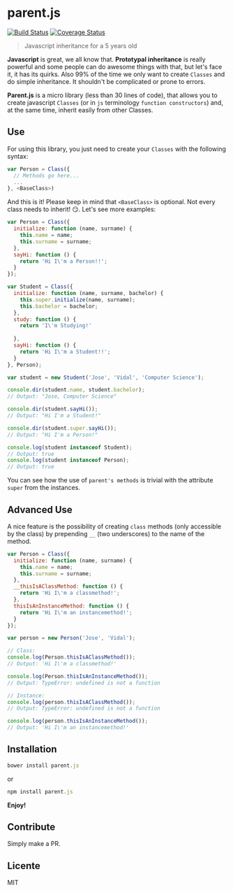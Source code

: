 parent.js
=========
[![Build Status](https://travis-ci.org/javidgon/parent.js.svg)](https://travis-ci.org/javidgon/parent.js)
[![Coverage Status](https://coveralls.io/repos/javidgon/parent.js/badge.png)](https://coveralls.io/r/javidgon/parent.js)
> Javascript inheritance for a 5 years old

**Javascript** is great, we all know that. **Prototypal inheritance** is really powerful and some people can do awesome
things with that, but let's face it, it has its quirks. Also 99% of the time we only want to create `Classes` and do simple inheritance. It shouldn't be complicated or prone to errors.

**Parent.js** is a micro library (less than 30 lines of code), that allows you to create javascript `Classes` (or in `js` terminology `function constructors`) and, at the same time, inherit easily from other Classes.

## Use

For using this library, you just need to create your `Classes` with the following syntax:
```javascript
var Person = Class({
  // Methods go here...
  ...
}, <BaseClass>)
```

And this is it! Please keep in mind that `<BaseClass>` is optional. Not every class needs to inherit! :smirk:.
Let's see more examples:

```javascript
var Person = Class({
  initialize: function (name, surname) {
    this.name = name;
    this.surname = surname;
  },
  sayHi: function () {
    return 'Hi I\'m a Person!!';
  }
});

var Student = Class({
  initialize: function (name, surname, bachelor) {
    this.super.initialize(name, surname);
    this.bachelor = bachelor;
  },
  study: function () {
    return 'I\'m Studying!'
    
  },
  sayHi: function () {
    return 'Hi I\'m a Student!!';
  }
}, Person);

var student = new Student('Jose', 'Vidal', 'Computer Science');

console.dir(student.name, student.bachelor);
// Output: "Jose, Computer Science" 

console.dir(student.sayHi());
// Output: "Hi I'm a Student!" 

console.dir(student.super.sayHi());
// Output: "Hi I'm a Person!" 

console.log(student instanceof Student);
// Output: true 
console.log(student instanceof Person);
// Output: true 
```
You can see how the use of `parent's methods` is trivial with the attribute `super` from the instances.

## Advanced Use
A nice feature is the possibility of creating `class` methods (only accessible by the class) by prepending `__` (two underscores) to the name of the method.

```javascript
var Person = Class({
  initialize: function (name, surname) {
    this.name = name;
    this.surname = surname;
  },
  __thisIsAClassMethod: function () {
    return 'Hi I\'m a classmethod!';
  },
  thisIsAnInstanceMethod: function () {
    return 'Hi I\'m an instancemethod!';
  }
});

var person = new Person('Jose', 'Vidal');

// Class:
console.log(Person.thisIsAClassMethod());
// Output: 'Hi I\'m a classmethod!'

console.log(Person.thisIsAnInstanceMethod());
// Output: TypeError: undefined is not a function

// Instance:
console.log(person.thisIsAClassMethod());
// Output: TypeError: undefined is not a function

console.log(person.thisIsAnInstanceMethod());
// Output: 'Hi I\'m an instancemethod!'
```

## Installation

```javascript
bower install parent.js
```
or
```javascript
npm install parent.js
```

**Enjoy!**

## Contribute

Simply make a PR.

## Licente

MIT
